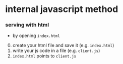 # internal javascript method

### serving with html
- by opening `index.html`

0. create your html file and save it (e.g. `index.html`)
1. write your js code in a file (e.g. `client.js`)
2. `index.html` points to `client.js`